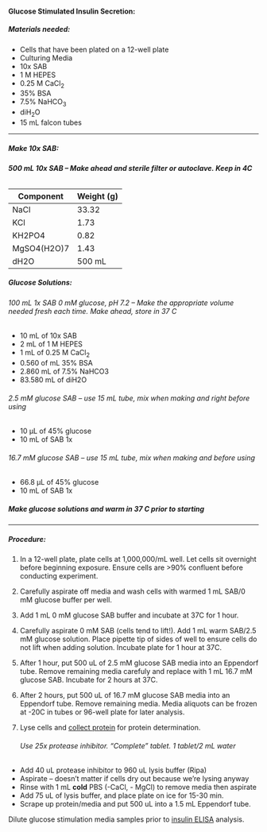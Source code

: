 #### Glucose Stimulated Insulin Secretion:

##### Materials needed: 

- Cells that have been plated on a 12-well plate
- Culturing Media
- 10x SAB
- 1 M HEPES
- 0.25 M CaCl<sub>2</sub>
- 35% BSA
- 7.5% NaHCO<sub>3</sub>
- diH<sub>2</sub>O
- 15 mL falcon tubes

------

##### Make 10x SAB:

###### **500 mL 10x SAB – Make ahead and sterile filter or autoclave. Keep in 4C**

| **Component** | **Weight (g)** |
| ------------- | -------------- |
| NaCl          | 33.32          |
| KCl           | 1.73           |
| KH2PO4        | 0.82           |
| MgSO4(H2O)7   | 1.43           |
| dH2O          | 500 mL         |



##### Glucose Solutions:

###### 100 mL 1x SAB 0 mM glucose, pH 7.2 – Make the appropriate volume needed fresh each time. Make ahead, store in 37 C

- 10 mL of 10x SAB
- 2 mL of 1 M HEPES
- 1 mL of 0.25 M CaCl<sub>2</sub>
- 0.560 of mL 35% BSA
- 2.860 mL of 7.5% NaHCO3­
- 83.580 mL of diH2O

###### 2.5 mM glucose SAB – use 15 mL tube, mix when making and right before using

- 10 µL of 45% glucose 
- 10 mL of SAB 1x 

###### 16.7 mM glucose SAB – use 15 mL tube, mix when making and before using

- 66.8 µL of 45% glucose 
- 10 mL of SAB 1x 

##### Make glucose solutions and warm in 37 C prior to starting

------

##### Procedure:

1. In a 12-well plate, plate cells at 1,000,000/mL well. Let cells sit overnight before beginning exposure. Ensure cells are >90% confluent before conducting experiment.

2. Carefully aspirate off media and wash cells with warmed 1 mL SAB/0 mM glucose buffer per well.

3. Add 1 mL 0 mM glucose SAB buffer and incubate at 37C for 1 hour.

4. Carefully aspirate 0 mM SAB (cells tend to lift!). Add 1 mL warm SAB/2.5 mM glucose solution. Place pipette tip of sides of well to ensure cells do not lift when adding solution. Incubate plate for 1 hour at 37C.

5. After 1 hour, put 500 uL of 2.5 mM glucose SAB media into an Eppendorf tube. Remove remaining media carefuly and replace with 1 mL 16.7 mM glucose SAB. Incubate for 2 hours at 37C.

6. After 2 hours, put 500 uL of 16.7 mM glucose SAB media into an Eppendorf tube. Remove remaining media. Media aliquots can be frozen at -20C in tubes or 96-well plate for later analysis. 

7. Lyse cells and [collect protein](https://github.com/RowanFBeck/Lab_Protocols/blob/master/Protein/RIPA.md) for protein determination.

   ###### Use 25x protease inhibitor. “Complete” tablet. 1 tablet/2 mL water

- Add 40 uL protease inhibitor to 960 uL lysis buffer (Ripa)
- Aspirate – doesn’t matter if cells dry out because we’re lysing anyway
- Rinse with 1 mL **cold** PBS (-CaCl, - MgCl) to remove media then aspirate
- Add 75 uL of lysis buffer, and place plate on ice for 15-30 min.
- Scrape up protein/media and put 500 uL into a 1.5 mL Eppendorf tube. 

Dilute glucose stimulation media samples prior to [insulin ELISA](https://github.com/RowanFBeck/Lab_Protocols/blob/master/Protein/ELISA.md) analysis. 
